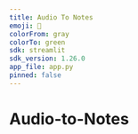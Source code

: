 ```yaml
---
title: Audio To Notes
emoji: 🦀
colorFrom: gray
colorTo: green
sdk: streamlit
sdk_version: 1.26.0
app_file: app.py
pinned: false
---
```


# Audio-to-Notes
